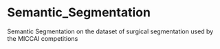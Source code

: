 # Semantic_Segmentation
Semantic Segmentation on the dataset of surgical segmentation used by the MICCAI competitions
